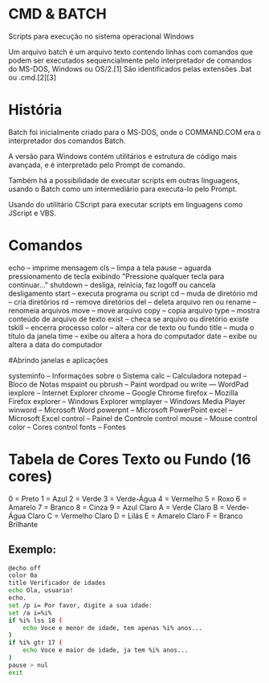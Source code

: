 # CMD & BATCH
Scripts para execução no sistema operacional Windows

Um arquivo batch é um arquivo texto contendo linhas com comandos que podem ser executados sequencialmente pelo interpretador de comandos do MS-DOS, Windows ou OS/2.[1] São identificados pelas extensões .bat ou .cmd.[2][3]

# História

Batch foi inicialmente criado para o MS-DOS, onde o COMMAND.COM era o interpretador dos comandos Batch.

A versão para Windows contém utilitários e estrutura de código mais avançada, e é interpretado pelo Prompt de comando.

Também há a possibilidade de executar scripts em outras linguagens, usando o Batch como um intermediário para executa-lo pelo Prompt.

Usando do utilitário CScript para executar scripts em linguagens como JScript e VBS.

# Comandos

echo – imprime mensagem
cls – limpa a tela
pause – aguarda pressionamento de tecla exibindo "Pressione qualquer tecla para continuar..."
shutdown – desliga, reinicia, faz logoff ou cancela desligamento
start – executa programa ou script
cd – muda de diretório
md – cria diretórios
rd – remove diretórios
del – deleta arquivo
ren ou rename – renomeia arquivos
move – move arquivo
copy – copia arquivo
type – mostra conteúdo de arquivo de texto
exist – checa se arquivo ou diretório existe
tskill – encerra processo
color – altera cor de texto ou fundo
title – muda o título da janela
time – exibe ou altera a hora do computador
date – exibe ou altera a data do computador

#Abrindo janelas e aplicações

systeminfo – Informações sobre o Sistema
calc – Calculadora
notepad – Bloco de Notas
mspaint ou pbrush – Paint
wordpad ou write — WordPad
iexplore – Internet Explorer
chrome – Google Chrome
firefox – Mozilla Firefox
explorer – Windows Explorer
wmplayer – Windows Media Player
winword – Microsoft Word
powerpnt – Microsoft PowerPoint
excel – Microsoft Excel
control – Painel de Controle
control mouse – Mouse
control color – Cores
control fonts – Fontes

# Tabela de Cores Texto ou Fundo (16 cores)
0 = Preto
1 = Azul
2 = Verde
3 = Verde-Água
4 = Vermelho
5 = Roxo
6 = Amarelo
7 = Branco
8 = Cinza
9 = Azul Claro
A = Verde Claro
B = Verde-Água Claro
C = Vermelho Claro
D = Lilás
E = Amarelo Claro
F = Branco Brilhante

## Exemplo:
```bash
@echo off
color 0a
title Verificador de idades
echo Ola, usuario!
echo.
set /p i= Por favor, digite a sua idade:
set /a i=%i%
if %i% lss 18 (
    echo Voce e menor de idade, tem apenas %i% anos...
)
if %i% gtr 17 (
    echo Voce e maior de idade, ja tem %i% anos...
)
pause > nul
exit
```
